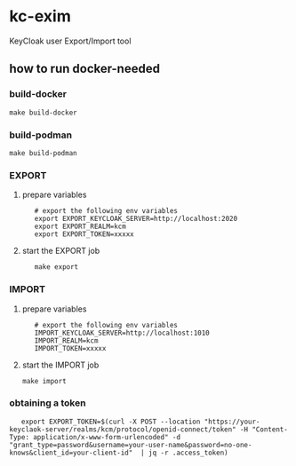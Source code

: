 # kc-exim
KeyCloak user Export/Import tool

## how to run **docker-needed**

### build-docker
```
make build-docker
```

### build-podman
```
make build-podman
```

### EXPORT

1. prepare variables
   ```
      # export the following env variables
      export EXPORT_KEYCLOAK_SERVER=http://localhost:2020
      export EXPORT_REALM=kcm
      export EXPORT_TOKEN=xxxxx
   ```
2. start the EXPORT job
   ```
      make export
   ```


### IMPORT

1. prepare variables
   ```
      # export the following env variables
      IMPORT_KEYCLOAK_SERVER=http://localhost:1010
      IMPORT_REALM=kcm
      IMPORT_TOKEN=xxxxx      
   ```

2. start the IMPORT job
   ```
   make import
   ```



### obtaining a token

```
   export EXPORT_TOKEN=$(curl -X POST --location "https://your-keyclaok-server/realms/kcm/protocol/openid-connect/token" -H "Content-Type: application/x-www-form-urlencoded" -d "grant_type=password&username=your-user-name&password=no-one-knows&client_id=your-client-id"  | jq -r .access_token)
```
